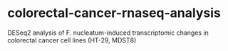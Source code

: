# colorectal-cancer-rnaseq-analysis
DESeq2 analysis of F. nucleatum-induced transcriptomic changes in colorectal cancer cell lines (HT-29, MDST8)

